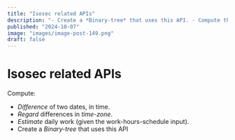 ```yaml
---
title: "Isosec related APIs"
description: "- Create a *Binary-tree* that uses this API. - Compute the difference between two dates, in time. - Regard differences in time-zone. - Estimate daily work."
published: "2024-10-07"
image: "images/image-post-149.png"
draft: false
---
```


# Isosec related APIs

Compute:
- *Difference* of two dates, in time.
- *Regard* differences in *time-zone*.
- *Estimate* daily work (given the work-hours-schedule input).
- Create a *Binary-tree* that uses this API

